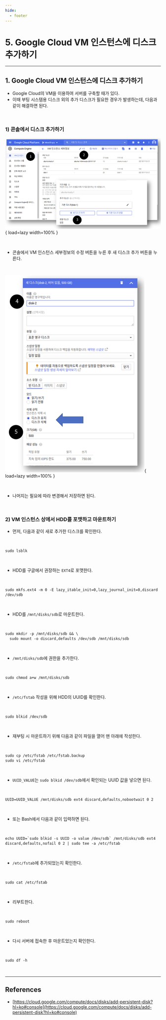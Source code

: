```yaml
---
hide:
  - footer
---
```


# 5. Google Cloud VM 인스턴스에 디스크 추가하기

---

## 1. Google Cloud VM 인스턴스에 디스크 추가하기

- Google Cloud의 VM을 이용하여 서버를 구축할 때가 있다.
- 이때 부팅 시스템용 디스크 외의 추가 디스크가 필요한 경우가 발생하는데, 다음과 같이 해결하면 된다.

<br/>

### 1) 콘솔에서 디스크 추가하기

![001](https://github.com/SAEMC/Images-Base/blob/main/kubernetes/005/001.png?raw=true){ load=lazy width=100% }

<br/>

- 콘솔에서 VM 인스턴스 세부정보의 수정 버튼을 누른 후 새 디스크 추가 버튼을 누른다.

<br/>

![002](https://github.com/SAEMC/Images-Base/blob/main/kubernetes/005/002.png?raw=true){ load=lazy width=100% }

<br/>

- 나머지는 필요에 따라 변경해서 저장하면 된다.

<br/>

### 2) VM 인스턴스 상에서 HDD를 포맷하고 마운트하기

- 먼저, 다음과 같이 새로 추가한 디스크를 확인한다.

<br/>

```shell
sudo lsblk
```

<br/>

- HDD를 구글에서 권장하는 `EXT4`로 포맷한다.

<br/>

```shell
sudo mkfs.ext4 -m 0 -E lazy_itable_init=0,lazy_journal_init=0,discard /dev/sdb
```

<br/>

- HDD를 `/mnt/disks/sdb`로 마운트한다.

<br/>

```shell
sudo mkdir -p /mnt/disks/sdb && \
  sudo mount -o discard,defaults /dev/sdb /mnt/disks/sdb
```

<br/>

- `/mnt/disks/sdb`에 권한을 추가한다.

<br/>

```shell
sudo chmod a+w /mnt/disks/sdb
```

<br/>

- `/etc/fstab` 작성을 위해 HDD의 UUID를 확인한다.

<br/>

```shell
sudo blkid /dev/sdb
```

<br/>

- 재부팅 시 마운트하기 위해 다음과 같이 파일을 열어 맨 아래에 작성한다.

<br/>

```shell
sudo cp /etc/fstab /etc/fstab.backup
sudo vi /etc/fstab
```

<br/>

- `UUID_VALUE`는 `sudo blkid /dev/sdb`에서 확인되는 UUID 값을 넣으면 된다.

<br/>

```
UUID=UUID_VALUE /mnt/disks/sdb ext4 discard,defaults,nobootwait 0 2
```

<br/>

- 또는 Bash에서 다음과 같이 입력하면 된다.

<br/>

```shell
echo UUID=`sudo blkid -s UUID -o value /dev/sdb` /mnt/disks/sdb ext4 discard,defaults,nofail 0 2 | sudo tee -a /etc/fstab
```

<br/>

- `/etc/fstab`에 추가되었는지 확인한다.

<br/>

```shell
sudo cat /etc/fstab
```

<br/>

- 리부트한다.

<br/>

```shell
sudo reboot
```

<br/>

- 다시 서버에 접속한 후 마운트었는지 확인한다.

<br/>

```shell
sudo df -h
```

<br/>

---

## References

- [https://cloud.google.com/compute/docs/disks/add-persistent-disk?hl=ko#console](https://cloud.google.com/compute/docs/disks/add-persistent-disk?hl=ko#console)
